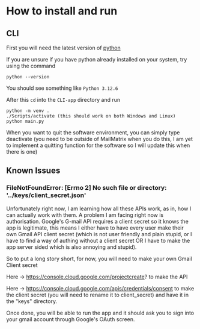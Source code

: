 

# How to install and run


## CLI

First you will need the latest version of [python](https://www.python.org/downloads/)

If you are unsure if you have python already installed on your system, try using the command 

````
python --version
````

You should see something like ``Python 3.12.6``

After this ``cd`` into the ``CLI-app`` directory and run 

```
python -m venv .
./Scripts/activate (this should work on both Windows and Linux)
python main.py
```

When you want to quit the software environment, you can simply type deactivate (you need to be outside of MailMatrix when you do this, I am yet to implement a quitting function for the software so I will update this when there is one)


## Known Issues

### FileNotFoundError: [Errno 2] No such file or directory: '../keys/client_secret.json'

Unfortunately right now, I am learning how all these APIs work, as in, how I can actually work with them. A problem I am facing right now is authorisation. Google's G-mail API requires a client secret so it knows the app is legitimate, this means I either have to have every user make their own Gmail API client secret (which is not user friendly and plain stupid, or I have to find a way of authing without a client secret OR I have to make the app server sided which is also annoying and stupid). 

So to put a long story short, for now, you will need to make your own Gmail Client secret 

Here -> https://console.cloud.google.com/projectcreate? to make the API

Here -> https://console.cloud.google.com/apis/credentials/consent to make the client secret (you will need to rename it to client_secret) and have it in the "keys" directory. 

Once done, you will be able to run the app and it should ask you to sign into your gmail account through Google's OAuth screen. 

